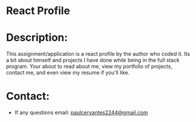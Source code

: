 # React Profile

# Description:
 This assignment/application is a react profile by the author who coded it. Its a bit about himself and projects I have done while being in the full stack program. Your about to read about me, view my portfolio of projects, contact me, and even view my resume if you'll like.

# Contact:
  - If any questions email: paulcervantes2244@gmail.com
